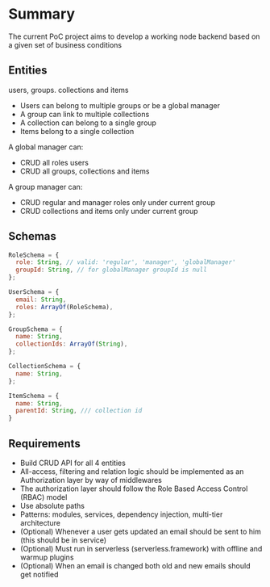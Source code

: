 # Summary

The current PoC project aims to develop a working node backend based on a given set of business conditions

## Entities

users, groups. collections and items

- Users can belong to multiple groups or be a global manager
- A group can link to multiple collections
- A collection can belong to a single group
- Items belong to a single collection

A global manager can:

- CRUD all roles users
- CRUD all groups, collections and items

A group manager can:

- CRUD regular and manager roles only under current group
- CRUD collections and items only under current group

## Schemas

```javascript
RoleSchema = {
  role: String, // valid: 'regular', 'manager', 'globalManager'
  groupId: String, // for globalManager groupId is null
};
```

```javascript
UserSchema = {
  email: String,
  roles: ArrayOf(RoleSchema),
};
```

```javascript
GroupSchema = {
  name: String,
  collectionIds: ArrayOf(String),
};
```

```javascript
CollectionSchema = {
  name: String,
};
```

```javascript
ItemSchema = {
  name: String,
  parentId: String, /// collection id
}
```

## Requirements

- Build CRUD API for all 4 entities
- All-access, filtering and relation logic should be implemented as an Authorization layer by way of middlewares
- The authorization layer should follow the Role Based Access Control (RBAC) model
- Use absolute paths
- Patterns: modules, services, dependency injection, multi-tier architecture
- (Optional) Whenever a user gets updated an email should be sent to him (this should be in service)
- (Optional) Must run in serverless (serverless.framework) with offline and warmup plugins
- (Optional) When an email is changed both old and new emails should get notified
